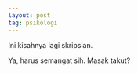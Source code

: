 ```yaml
---
layout: post
tag: psikologi
---
```


Ini kisahnya lagi skripsian.

Ya, harus semangat sih. Masak takut?

